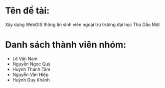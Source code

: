 # Tên đề tài:
Xây dựng WebGIS thông tin sinh viên ngoại trú trường đại học Thủ Dầu Một

# Danh sách thành viên nhóm:
* Lê Văn Nam 
* Nguyễn Ngọc Quý
* Huỳnh Thanh Tâm
* Nguyễn Văn Hiệp
* Huỳnh Duy Khánh
